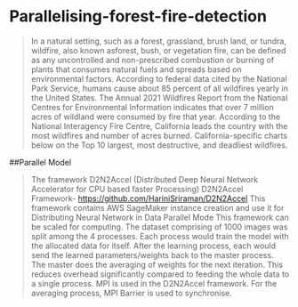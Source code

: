 # Parallelising-forest-fire-detection
> In a natural setting, such as a forest, grassland, brush land, or tundra, wildfire, also known asforest, bush, or vegetation fire, can be defined as any uncontrolled and non-prescribed combustion or burning of plants that consumes natural fuels and spreads based on environmental factors. According to federal data cited by the National Park Service, humans cause about 85 percent of all wildfires yearly in the United States. The Annual 2021 Wildfires Report from the National Centres for Environmental Information indicates that over 7 million acres of wildland were consumed by fire that year. According to the National Interagency Fire Centre, California leads the country with the most wildfires and number of acres burned. California-specific charts below on the Top 10 largest, most destructive, and
deadliest wildfires.

##Parallel Model
>The framework D2N2Accel (Distributed Deep Neural Network Accelerator for CPU based faster Processing)
>D2N2Accel Framework- https://github.com/HariniSriraman/D2N2Accel
>This framework contains AWS SageMaker instance creation and use it for Distributing Neural Network in Data Parallel Mode This framework can be scaled for computing. The dataset comprising of 1000 images was split among the 4 processes. Each process would train the model with the allocated data for itself. After the learning process, each would send the learned parameters/weights back to the master process. The master does the averaging of weights for the next iteration. This reduces overhead significantly compared to feeding the whole data to a single process. MPI is used in the D2N2Accel framework. For the averaging process, MPI Barrier is used to synchronise.
